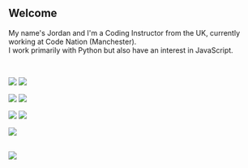## Welcome

My name's Jordan and I'm a Coding Instructor from the UK, currently working at Code Nation (Manchester).
<br>
I work primarily with Python but also have an interest in JavaScript.

<br>

![](https://img.shields.io/badge/-Mac-informational?style=flat&logo=apple&logoColor=black&color=ffffff)
![](https://img.shields.io/badge/-Linux-informational?style=flat&logo=linux&logoColor=black&color=ffffff)

![](https://img.shields.io/badge/-VSCode-informational?style=flat&logo=visualstudiocode&logoColor=black&color=ffffff)
![](https://img.shields.io/badge/-Vim-informational?style=flat&logo=vim&logoColor=black&color=ffffff)

![](https://img.shields.io/badge/-Python-informational?style=flat&logo=python&logoColor=black&color=ffffff)
![](https://img.shields.io/badge/-JavaScript-informational?style=flat&logo=javascript&logoColor=black&color=ffffff)

![](https://img.shields.io/badge/-Docker-informational?style=flat&logo=docker&logoColor=black&color=ffffff)

<br>

<a href="https://github.com/darlodev/darlodev">
  <img align="center" src="https://github-readme-stats.vercel.app/api/top-langs/?username=darlodev&hide=css,html,tex&title_color=ffffff&text_color=c9cacc&icon_color=2bbc8a&bg_color=1d1f21&langs_count=6&layout=compact" />
</a>

<!---
darlodev/darlodev is a ✨ special ✨ repository because its `README.md` (this file) appears on your GitHub profile.
You can click the Preview link to take a look at your changes.
--->
